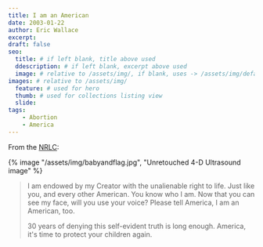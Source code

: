 ```yaml
---
title: I am an American
date: 2003-01-22
author: Eric Wallace
excerpt:
draft: false
seo:
  title: # if left blank, title above used
  ddescription: # if left blank, excerpt above used
  image: # relative to /assets/img/, if blank, uses -> /assets/img/default.png
images: # relative to /assets/img/
  feature: # used for hero
  thumb: # used for collections listing view
  slide:
tags:
    - Abortion
    - America
---
```

From the [NRLC](http://www.nrlc.org/):

{% image "/assets/img/babyandflag.jpg", "Unretouched 4-D Ultrasound image" %}

> I am endowed by my Creator
> with the unalienable right to life.
> Just like you, and every other American.
> You know who I am.
> Now that you can see my face,
> will you use your voice?
> Please tell America,
> I am an American, too.
>
> 30 years of denying this self-evident truth is long enough.
> America, it's time to protect your children again.
